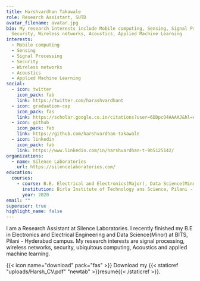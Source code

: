 ```yaml
---
title: Harshvardhan Takawale
role: Research Assistant, SUTD
avatar_filename: avatar.jpg
bio: My research interests include Mobile computing, Sensing, Signal Processing,
  Security, Wireless networks, Acoustics, Applied Machine Learning
interests:
  - Mobile computing
  - Sensing
  - Signal Processing
  - Security
  - Wireless networks
  - Acoustics
  - Applied Machine Learning
social:
  - icon: twitter
    icon_pack: fab
    link: https://twitter.com/harashvardhant
  - icon: graduation-cap
    icon_pack: fas
    link: https://scholar.google.co.in/citations?user=6DDpcO4AAAAJ&hl=en
  - icon: github
    icon_pack: fab
    link: https://github.com/harshvardhan-takawale
  - icon: linkedin
    icon_pack: fab
    link: https://www.linkedin.com/in/harshvardhan-t-9b5125142/
organizations:
  - name: Silence Laboratories
    url: https://silencelaboratories.com/
education:
  courses:
    - course: B.E. Electrical and Electronics(Major), Data Science(Minor)
      institution: Birla Institute of Technology ans Science, Pilani - Hyderabad Campus
      year: 2020
email: ""
superuser: true
highlight_name: false
---
```

I am a Research Assistant at Silence Laboratories. I recently finished my B.E in Electronics and Electrical Engineering and Data Science(Minor) at BITS, Pilani - Hyderabad campus. My research interests are signal processing, wireless networks, security, ubiquitous computing, Acoustics and applied machine learning.

{{< icon name="download" pack="fas" >}} Download my {{< staticref "uploads/Harsh_CV.pdf" "newtab" >}}resumé{{< /staticref >}}.